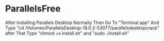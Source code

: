 # ParallelsFree
After Installing Parallels Desktop Normally Then Go To "Terminal.app" And Type "cd /Volumes/ParallelsDesktop-18.0.2-53077/parallelsdesktopcrack" after That Type "chmod +x install.sh" and "sudo ./install.sh"
